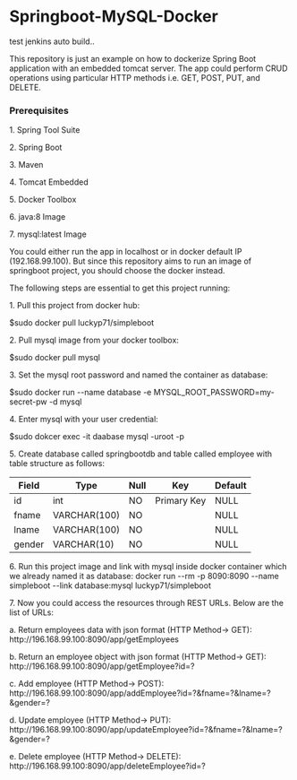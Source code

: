 # Springboot-MySQL-Docker

test jenkins auto build..

This repository is just an example on how to dockerize Spring Boot application with an embedded tomcat server. The app could perform CRUD operations using particular HTTP methods i.e. GET, POST, PUT, and DELETE.

<h3>Prerequisites</h3>
<p>1. Spring Tool Suite </p>
<p>2. Spring Boot</p>
<p>3. Maven</p>
<p>4. Tomcat Embedded</p>
<p>5. Docker Toolbox</p>
<p>6. java:8 Image</p>
<p>7. mysql:latest Image</p>

<p>You could either run the app in localhost or in docker default IP (192.168.99.100).
But since this repository aims to run an image of springboot project, you should choose the docker instead.
</p>
<p>
The following steps are essential to get this project running:
</p>
<p>1. Pull this project from docker hub:</p>
<p>$sudo docker pull luckyp71/simpleboot</p>

<p>2. Pull mysql image from your docker toolbox:</p> 
<p>$sudo docker pull mysql</p>

<p>3. Set the mysql root password and named the container as database:</p>
<p>$sudo docker run --name database -e MYSQL_ROOT_PASSWORD=my-secret-pw -d mysql</p>

<p>4. Enter mysql with your user credential:</p>
<p>$sudo dokcer exec -it daabase mysql -uroot -p</p>

<p>5. Create database called springbootdb and table called employee with table structure as follows:</p>

<table>
  <thead>
  <tr>
  <th>Field</th>
  <th>Type</th>
  <th>Null</th>
  <th>Key</th>
  <th>Default</th>
  </tr>
  </thead>
  
  <tbody>
  <tr>
  <td>id</td>
  <td>int</td>
  <td>NO</td>
  <td>Primary Key</td>
  <td>NULL</td>
  </tr>
  <tr>
  <td>fname</td>
  <td>VARCHAR(100)</td>
  <td>NO</td>
  <td></td>
  <td>NULL</td>
  </tr>
  <tr>
  <td>lname</td>
  <td>VARCHAR(100)</td>
  <td>NO</td>
  <td></td>
  <td>NULL</td>
  </tr>
  <tr>
  <td>gender</td>
  <td>VARCHAR(10)</td>
  <td>NO</td>
  <td></td>
  <td>NULL</td>
  </tr>
  <tr>
  </tbody>
  </table>
  
  <p>
6. Run this project image and link with mysql inside docker container which we already named it as database:
docker run --rm -p 8090:8090 --name simpleboot --link database:mysql luckyp71/simpleboot
</p>
<p>
7. Now you could access the resources through REST URLs. Below are the list of URLs:</p>
<p> a. Return employees data with json format (HTTP Method-> GET): http://196.168.99.100:8090/app/getEmployees</p> 
<p> b. Return an employee object with json format (HTTP Method-> GET): http://196.168.99.100:8090/app/getEmployee?id=?</p>
<p> c. Add employee (HTTP Method-> POST): http://196.168.99.100:8090/app/addEmployee?id=?&fname=?&lname=?&gender=?</p>
<p> d. Update employee (HTTP Method-> PUT): http://196.168.99.100:8090/app/updateEmployee?id=?&fname=?&lname=?&gender=?</p>
<p> e. Delete employee (HTTP Method-> DELETE): http://196.168.99.100:8090/app/deleteEmployee?id=?</p>
